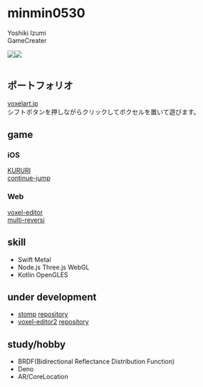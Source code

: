 # minmin0530
Yoshiki Izumi  
GameCreater  
  
<div style="display: flex;">
<a href="https://github.com/anuraghazra/github-readme-stats">
  <img src="https://github-readme-stats.vercel.app/api?username=minmin0530&count_private=true&show_icons=true" />
</a>
<a href="https://github.com/anuraghazra/github-readme-stats">
  <img src="https://github-readme-stats.vercel.app/api/top-langs/?username=minmin0530" />
</a>
</div>
<br>
  
## ポートフォリオ  
[voxelart.jp](http://voxelart.jp)  
シフトボタンを押しながらクリックしてボクセルを置いて遊びます。  
  
## game
### iOS
[KURURI](https://apps.apple.com/jp/app/kururi/id1463318296)  
[continue-jump](https://apps.apple.com/jp/app/continue-jump/id1473919172)  
### Web
[voxel-editor](https://ai5.jp/voxel-editor)  
[multi-reversi](http://multi-reversi.com)  

## skill
- Swift Metal  
- Node.js Three.js WebGL  
- Kotlin OpenGLES  

## under development
- [stomp](http://os3-363-14517.vs.sakura.ne.jp/) [repository](https://github.com/continue-dev/web-game)
- [voxel-editor2](http://ik1-314-17143.vs.sakura.ne.jp) [repository](https://github.com/minmin0530/network-voxel-editor)

## study/hobby
- BRDF(Bidirectional Reflectance Distribution Function)
- Deno
- AR/CoreLocation
